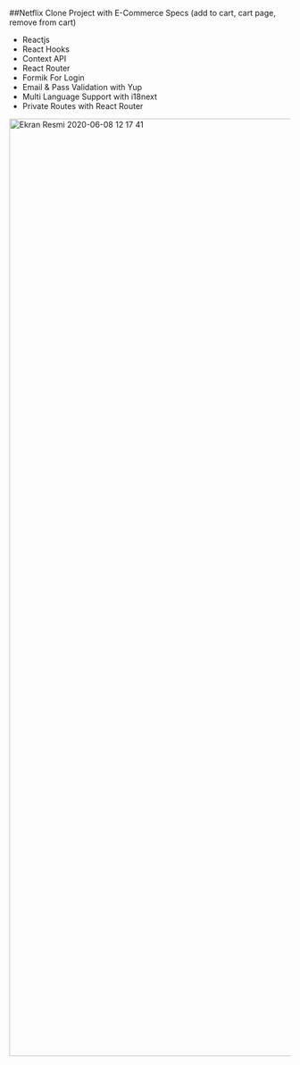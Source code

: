 ##Netflix Clone Project with E-Commerce Specs (add to cart, cart page, remove from cart)

* Reactjs
* React Hooks
* Context API
* React Router
* Formik For Login
* Email & Pass Validation with Yup
* Multi Language Support with i18next
* Private Routes with React Router

<img width="1679" alt="Ekran Resmi 2020-06-08 12 17 41" src="https://user-images.githubusercontent.com/6642361/84013919-3ea40280-a982-11ea-8c41-9f27f8b89258.png">
